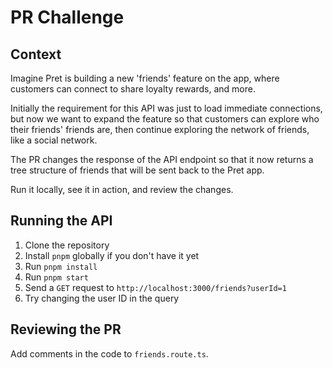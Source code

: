 # PR Challenge

## Context

Imagine Pret is building a new 'friends' feature on the app, where customers can connect to share loyalty rewards, and more.

Initially the requirement for this API was just to load immediate connections, but now we want to expand the feature so that customers can explore who their friends' friends are, then continue exploring the network of friends, like a social network.

The PR changes the response of the API endpoint so that it now returns a tree structure of friends that will be sent back to the Pret app.

Run it locally, see it in action, and review the changes.

## Running the API

1. Clone the repository
2. Install `pnpm` globally if you don't have it yet
3. Run `pnpm install`
4. Run `pnpm start`
5. Send a `GET` request to `http://localhost:3000/friends?userId=1`
6. Try changing the user ID in the query

## Reviewing the PR

Add comments in the code to `friends.route.ts`.
